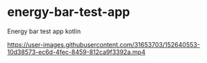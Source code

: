 # energy-bar-test-app
Energy bar test app kotlin

https://user-images.githubusercontent.com/31653703/152640553-10d38573-ec6d-4fec-8459-812ca9f3392a.mp4


